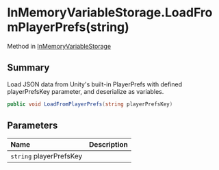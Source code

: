# InMemoryVariableStorage.LoadFromPlayerPrefs(string)

Method in [InMemoryVariableStorage](/api/csharp/yarn.unity.inmemoryvariablestorage.md)

## Summary


Load JSON data from Unity's built-in PlayerPrefs with defined
playerPrefsKey parameter, and deserialize as variables.


```csharp
public void LoadFromPlayerPrefs(string playerPrefsKey)
```

## Parameters

|Name|Description|
|:---|:---|
|`string` playerPrefsKey||

